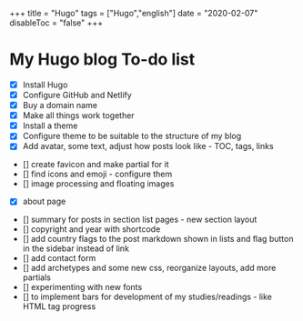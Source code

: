 +++
title = "Hugo"
tags = ["Hugo","english"]
date = "2020-02-07"
disableToc = "false"
+++

# My Hugo blog To-do list

- [x] Install Hugo
- [x] Configure GitHub and Netlify
- [x] Buy a domain name
- [x] Make all things work together
- [x] Install a theme
- [x] Configure theme to be suitable to the structure of my blog
- [x] Add avatar, some text, adjust how posts look like - TOC, tags, links
- [] create favicon and make partial for it
- [] find icons and emoji - configure them
- [] image processing and floating images
- [x] about page
- [] summary for posts in section list pages - new section layout
- [] copyright and year with shortcode
- [] add country flags to the post markdown shown in lists and flag button in the sidebar instead of link
- [] add contact form
- [] add archetypes and some new css, reorganize layouts, add more partials
- [] experimenting with new fonts
- [] to implement bars for development of my studies/readings - like HTML tag progress
